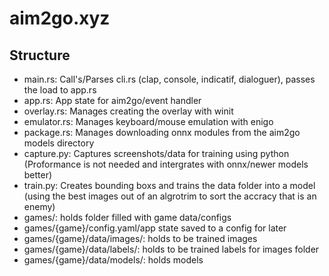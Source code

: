 # aim2go.xyz

## Structure
- main.rs: Call's/Parses cli.rs (clap, console, indicatif, dialoguer), passes the load to app.rs
- app.rs: App state for aim2go/event handler
- overlay.rs: Manages creating the overlay with winit
- emulator.rs: Manages keyboard/mouse emulation with enigo
- package.rs: Manages downloading onnx modules from the aim2go models directory
- capture.py: Captures screenshots/data for training using python (Proformance is not needed and intergrates with onnx/newer models better)
- train.py: Creates bounding boxs and trains the data folder into a model (using the best images out of an algrotrim to sort the accracy that is an enemy)
- games/: holds folder filled with game data/configs
- games/{game}/config.yaml/app state saved to a config for later
- games/{game}/data/images/: holds to be trained images 
- games/{game}/data/labels/: holds to be trained labels for images folder
- games/{game}/data/models/: holds models
